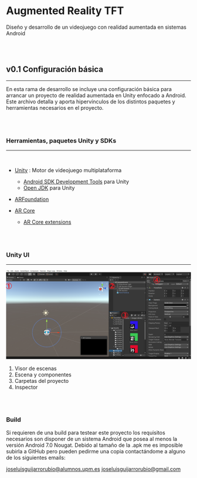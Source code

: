 # Augmented Reality TFT

Diseño y desarrollo de un videojuego con realidad aumentada en sistemas Android

<br/>
<br/>

 ## v0.1 Configuración básica   
 ---

En esta rama de desarrollo se incluye una configuración básica para arrancar un proyecto de realidad aumentada en Unity enfocado a Android. Este archivo detalla y aporta hipervínculos de los distintos paquetes y herramientas necesarios en el proyecto.

<br/>
<br/>

### Herramientas, paquetes Unity y SDKs
---
<br/>

- [Unity](https://unity3d.com/es/get-unity/download) : Motor de videojuego multiplataforma
    - [Android SDK Development Tools](https://docs.unity3d.com/560/Documentation/Manual/android-sdksetup.html) para Unity
    - [Open JDK](https://docs.unity3d.com/Manual/android-sdksetup.html#:~:text=Customizing%20the%20Android%20SDK%20%26%20NDK%20Tools%20and%20OpenJDK%20installation) para Unity


- [ARFoundation](https://docs.unity3d.com/Packages/com.unity.xr.arfoundation@4.2/manual/index.html)  
- [AR Core](https://developers.google.com/ar/develop/unity-arf/features)
    - [AR Core extensions](https://developers.google.com/ar/develop/unity-arf/getting-started-extensions)

<br/>
<br/>

### Unity UI
---

![Unity UI image](/Assets/gitImages/UnityUI.png "Unity UI Imagen")

1. Visor de escenas
2. Escena y componentes
3. Carpetas del proyecto
4. Inspector

<br/>
<br/>

### Build

Si requieren de una build para testear este proyecto los requisitos necesarios son disponer de un sistema Android que posea al menos la versión Android 7.0 Nougat. Debido al tamaño de la .apk me es imposible subirla a GitHub pero pueden pedirme una copia contactándome a alguno de los siguientes emails:

joseluisguijarrorubio@alumnos.upm.es
joseluisguijarrorubio@gmail.com
